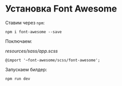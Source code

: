 # Установка Font Awesome

Ставим через `npm`:

```
npm i font-awesome --save
```

Поключаем:

*resources/sass/app.scss*

```
@import '~font-awesome/scss/font-awesome';
```

Запускаем билдер:

```
npm run dev
```
